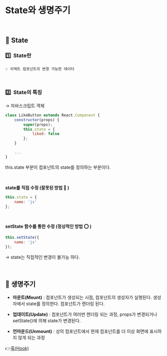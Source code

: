 # State와 생명주기


<br>


## 🔘 State

### 1️⃣  State란

```
💡 리액트 컴포넌트의 변경 가능한 데이터
```


<br>


### 2️⃣  State의 특징

→ 자바스크립트 객체

```jsx
class LikeButton extends React.Component {
	constructor(props) {
		super(props);
		this.state = {
			liked: false
		};
	}

	...
}
```

this.state 부분이 컴포넌트의 state를 정의하는 부분이다.


<br>

**state를 직접 수정 (잘못된 방법 🚫 )**

```jsx
this.state = {
	name: 'js'
};
```


<br>


**setState 함수를 통한 수정 (정상적인 방법 ⭕ )**

```jsx
this.setState({
	name: 'js'
});
```

→ state는 직접적인 변경이 불가능 하다.



<br>

## 🔘 생명주기

* **마운트(Mount)** : 컴포넌트가 생성되는 시점, 컴포넌트의 생성자가 실행된다. 생성자에서 state를 정의한다. 컴포넌트가 렌더링 된다.

* **업데이트(Update)** : 컴포넌트가 여러번 렌더링 되는 과정, props가 변경되거나 setState()에 의해 state가 변경된다.

* **언마운드(Unmount)** : 상의 컴포넌트에서 현재 컴포넌트를 더 이상 화면에 표시하지 않게 되는 과정



👉[훅(Hook)](https://github.com/kimjaehee18/STUDY/blob/main/React/Hook.md)

